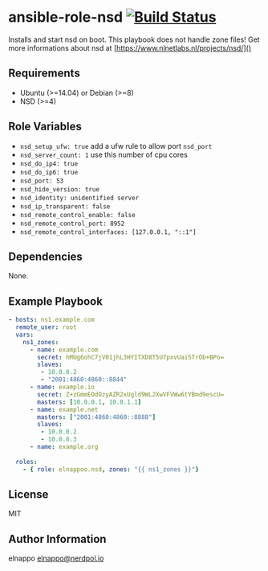 # ansible-role-nsd [![Build Status](https://travis-ci.org/elnappo/ansible-role-nsd.svg?branch=master)](https://travis-ci.org/elnappo/ansible-role-nsd)
Installs and start nsd on boot. This playbook does not handle zone files! Get more informations about nsd at [https://www.nlnetlabs.nl/projects/nsd/]()

## Requirements
* Ubuntu (>=14.04) or Debian (>=8)
* NSD (>=4)

## Role Variables
* `nsd_setup_ufw: true` add a ufw rule to allow port `nsd_port`
* `nsd_server_count: 1` use this number of cpu cores
* `nsd_do_ip4: true`
* `nsd_do_ip6: true`
* `nsd_port: 53`
* `nsd_hide_version: true`
* `nsd_identity: unidentified server`
* `nsd_ip_transparent: false`
* `nsd_remote_control_enable: false`
* `nsd_remote_control_port: 8952`
* `nsd_remote_control_interfaces: [127.0.0.1, "::1"]`

## Dependencies
None.

## Example Playbook
```yaml
- hosts: ns1.example.com
  remote_user: root
  vars:
    ns1_zones:
      - name: example.com
        secret: hMUg6ohC7jV01jhL3HYITXD8T5U7pxvUai5TrOb+BPo=
        slaves:
         - 10.0.0.2
         - "2001:4860:4860::8844"
      - name: example.io
        secret: Z+zGmmEOdOzyAZR2xUgld9WL2XwVFVWw6tYBmd9escU=
        masters: [10.0.0.1, 10.0.1.1]
      - name: example.net
        masters: ["2001:4860:4860::8888"]
        slaves:
         - 10.0.0.2
         - 10.0.0.3
      - name: example.org
  
  roles:
    - { role: elnappoo.nsd, zones: "{{ ns1_zones }}"}
```

## License
MIT

## Author Information
elnappo <elnappo@nerdpol.io>
